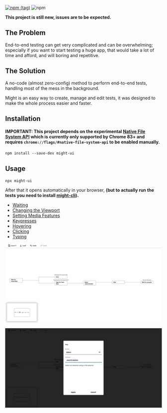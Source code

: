[![npm (tag)](https://img.shields.io/npm/v/might-ui/latest)](http://npmjs.com/package/might-ui)
![npm](https://img.shields.io/npm/dm/might-ui)

**This project is still new, issues are to be expected.**

## The Problem

End-to-end testing can get very complicated and can be overwhelming; especially if you want to start testing a huge app, that would take a lot of time and afford, and will boring and repetitive.

## The Solution

A no-code (almost zero-config) method to perform end-to-end tests, handling most of the mess in the background.

Might is an easy way to create, manage and edit tests, it was designed to make the whole process easier and faster.

## Installation

#### IMPORTANT: This project depends on the experimental [Native File System API](https://web.dev/native-file-system/) which is currently only supported by Chrome 83+ and requires ```chrome://flags/#native-file-system-api``` to be enabled manually.

`npm install --save-dev might-ui`

## Usage

`npx might-ui`

After that it opens automatically in your browser, **(but to actually run the tests you need to install [might-cli](https://github.com/ItsKerolos/might-cli)).**

 - [Waiting](https://github.com/ItsKerolos/Might/raw/master/src/documentation/wait.md)
 - [Changing the Viewport](https://github.com/ItsKerolos/Might/raw/master/src/documentation/viewport.md)
 - [Setting Media Features](https://github.com/ItsKerolos/Might/raw/master/src/documentation/media.md)
 - [Keypresses](https://github.com/ItsKerolos/Might/raw/master/src/documentation/click.md)
 - [Hovering](https://github.com/ItsKerolos/Might/raw/master/src/documentation/hover.md)
 - [Clicking](https://github.com/ItsKerolos/Might/raw/master/src/documentation/select.md)
 - [Typing](https://github.com/ItsKerolos/Might/raw/master/src/documentation/keyboard.md)

[![](./screenshots/1.png)](https://github.com/ItsKerolos/Might/raw/master/screenshots/type.png)

[![](./screenshots/2.png)](https://github.com/ItsKerolos/Might/raw/master/screenshots/2.png)